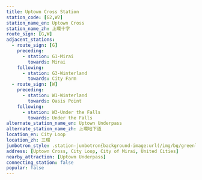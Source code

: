 ```yaml
---
title: Uptown Cross Station
station_code: [G2,W2]
station_name_en: Uptown Cross
station_name_zh: 上環十字
route_sign: [G,W]
adjacent_stations:
  - route_sign: [G]
    preceding:
      - station: G1-Mirai
        towards: Mirai
    following:
      - station: G3-Winterland
        towards: City Farm
  - route_sign: [W]
    preceding:
      - station: W1-Winterland
        towards: Oasis Point
    following:
      - station: W3-Under the Falls
        towards: Under the Falls
alternate_station_name_en: Uptown Underpass
alternate_station_name_zh: 上環地下道
location_en: City Loop
location_zh: 三環
jumbotron_style: .station-jumbotron{background-image:url(/img/bg/greenline.png),url(/img/bg/waterfallline.png);background-repeat:no-repeat;background-size:100% 10px;background-position:0 115px,0 145px}
address: [Uptown Cross, City Loop, City of Mirai, United Cities]
nearby_attraction: [Uptown Underpass]
connecting_station: false
popular: false
---
```



